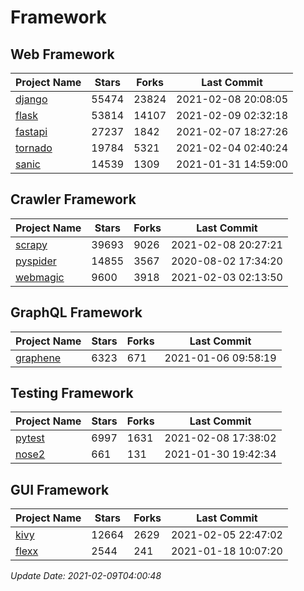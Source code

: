# Framework

## Web Framework
| Project Name | Stars | Forks | Last Commit |
| ------------ | ----- | ----- | ----------- |
| [django](https://github.com/django/django) | 55474 | 23824 | 2021-02-08 20:08:05 |
| [flask](https://github.com/pallets/flask) | 53814 | 14107 | 2021-02-09 02:32:18 |
| [fastapi](https://github.com/tiangolo/fastapi) | 27237 | 1842 | 2021-02-07 18:27:26 |
| [tornado](https://github.com/tornadoweb/tornado) | 19784 | 5321 | 2021-02-04 02:40:24 |
| [sanic](https://github.com/sanic-org/sanic) | 14539 | 1309 | 2021-01-31 14:59:00 |

## Crawler Framework
| Project Name | Stars | Forks | Last Commit |
| ------------ | ----- | ----- | ----------- |
| [scrapy](https://github.com/scrapy/scrapy) | 39693 | 9026 | 2021-02-08 20:27:21 |
| [pyspider](https://github.com/binux/pyspider) | 14855 | 3567 | 2020-08-02 17:34:20 |
| [webmagic](https://github.com/code4craft/webmagic) | 9600 | 3918 | 2021-02-03 02:13:50 |

## GraphQL Framework
| Project Name | Stars | Forks | Last Commit |
| ------------ | ----- | ----- | ----------- |
| [graphene](https://github.com/graphql-python/graphene) | 6323 | 671 | 2021-01-06 09:58:19 |

## Testing Framework
| Project Name | Stars | Forks | Last Commit |
| ------------ | ----- | ----- | ----------- |
| [pytest](https://github.com/pytest-dev/pytest) | 6997 | 1631 | 2021-02-08 17:38:02 |
| [nose2](https://github.com/nose-devs/nose2) | 661 | 131 | 2021-01-30 19:42:34 |

## GUI Framework
| Project Name | Stars | Forks | Last Commit |
| ------------ | ----- | ----- | ----------- |
| [kivy](https://github.com/kivy/kivy) | 12664 | 2629 | 2021-02-05 22:47:02 |
| [flexx](https://github.com/flexxui/flexx) | 2544 | 241 | 2021-01-18 10:07:20 |

*Update Date: 2021-02-09T04:00:48*